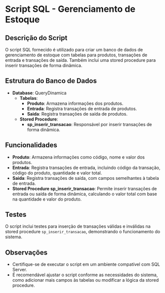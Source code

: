 # Script SQL - Gerenciamento de Estoque

## Descrição do Script
O script SQL fornecido é utilizado para criar um banco de dados de gerenciamento de estoque com tabelas para produtos, transações de entrada e transações de saída. Também inclui uma stored procedure para inserir transações de forma dinâmica.

## Estrutura do Banco de Dados
- **Database**: QueryDinamica
  - **Tabelas**:
    - **Produto**: Armazena informações dos produtos.
    - **Entrada**: Registra transações de entrada de produtos.
    - **Saida**: Registra transações de saída de produtos.
  - **Stored Procedure**:
    - **sp_inserir_transacao**: Responsável por inserir transações de forma dinâmica.

## Funcionalidades
- **Produto**: Armazena informações como código, nome e valor dos produtos.
- **Entrada**: Registra transações de entrada, incluindo código da transação, código do produto, quantidade e valor total.
- **Saida**: Registra transações de saída, com campos semelhantes à tabela de entrada.
- **Stored Procedure sp_inserir_transacao**: Permite inserir transações de entrada ou saída de forma dinâmica, calculando o valor total com base na quantidade e valor do produto.

## Testes
O script inclui testes para inserção de transações válidas e inválidas na stored procedure `sp_inserir_transacao`, demonstrando o funcionamento do sistema.

## Observações
- Certifique-se de executar o script em um ambiente compatível com SQL Server.
- É recomendável ajustar o script conforme as necessidades do sistema, como adicionar mais campos às tabelas ou modificar a lógica da stored procedure.

